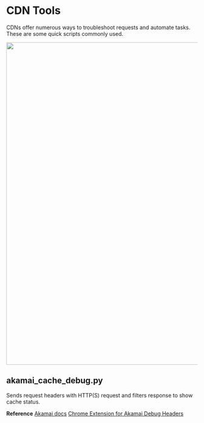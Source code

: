 # CDN Tools
CDNs offer numerous ways to troubleshoot requests and automate tasks.  These are some quick scripts commonly used.

<p align="center">
<a href="http://10up.com/contact/"><img src="https://10up.com/uploads/2016/10/10up-Github-Banner.png" width="850"></a>
</p>

## akamai_cache_debug.py
Sends request headers with HTTP(S) request and filters response to show cache status.  

__Reference__
[Akamai docs](https://community.akamai.com/community/web-performance/blog/2015/03/31/using-akamai-pragma-headers-to-investigate-or-troubleshoot-akamai-content-delivery)
[Chrome Extension for Akamai Debug Headers](https://chrome.google.com/webstore/detail/akamai-debug-headers/lcfphdldglgaodelggpckakfficpeefj?hl=en)